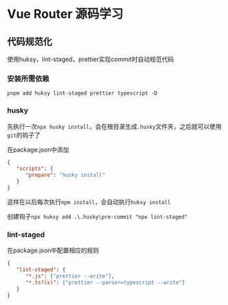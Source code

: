 # Vue Router 源码学习

## 代码规范化

使用huksy，lint-staged，prettier实现commit时自动规范代码

### 安装所需依赖

`pnpm add huksy lint-staged prettier typescript -D`

### husky

先执行一次`npx husky install`，会在根目录生成`.husky`文件夹，之后就可以使用`git`的钩子了

在package.json中添加
```json
{
   "scripts": {
      "prepare": "husky install"
   }
}
```
这样在以后每次执行`npm install`，会自动执行`huksy install`

创建钩子`npx huksy add .\.husky\pre-commit "npx lint-staged"`

### lint-staged

在package.json中配置相应的规则

```json 
{
   "lint-staged": {
      "*.js": ["prettier --write"],
      "*.ts?(x)": ["prettier --parser=typescript --write"]
   }
}
```
